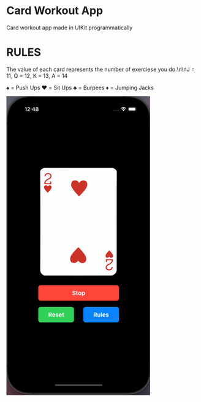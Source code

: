 # Card Workout App

Card workout app made in UIKit programmatically 

# RULES

The value of each card represents the number of exerciese you do.\n\nJ = 11, Q = 12, K = 13, A = 14

♠️ = Push Ups
 ❤️ = Sit Ups
 ♣️ = Burpees
 ♦️ = Jumping Jacks


<img src='demogif.gif' title='Demo Walkthrough' width='' alt='Demo Walkthrough' />
